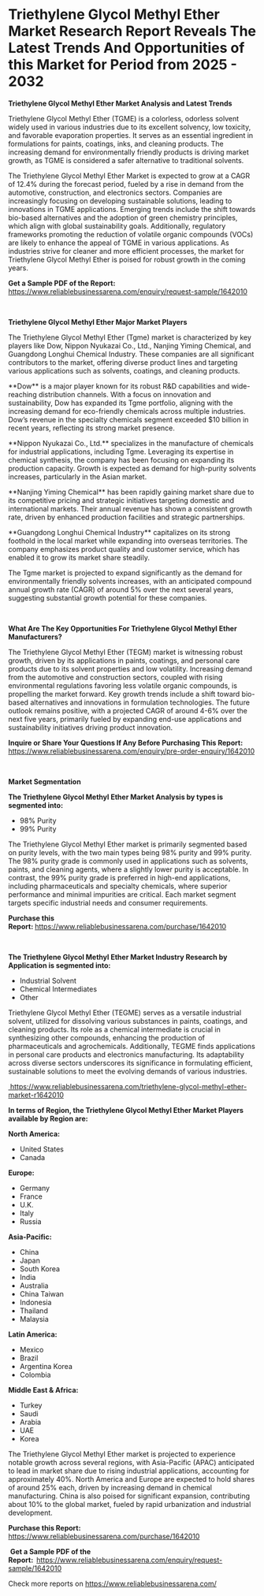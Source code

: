 <p><h1>Triethylene Glycol Methyl Ether Market Research Report Reveals The Latest Trends And Opportunities of this Market for Period from 2025 - 2032</h1></p><p><strong>Triethylene Glycol Methyl Ether Market Analysis and Latest Trends</strong></p>
<p><p>Triethylene Glycol Methyl Ether (TGME) is a colorless, odorless solvent widely used in various industries due to its excellent solvency, low toxicity, and favorable evaporation properties. It serves as an essential ingredient in formulations for paints, coatings, inks, and cleaning products. The increasing demand for environmentally friendly products is driving market growth, as TGME is considered a safer alternative to traditional solvents.</p><p>The Triethylene Glycol Methyl Ether Market is expected to grow at a CAGR of 12.4% during the forecast period, fueled by a rise in demand from the automotive, construction, and electronics sectors. Companies are increasingly focusing on developing sustainable solutions, leading to innovations in TGME applications. Emerging trends include the shift towards bio-based alternatives and the adoption of green chemistry principles, which align with global sustainability goals. Additionally, regulatory frameworks promoting the reduction of volatile organic compounds (VOCs) are likely to enhance the appeal of TGME in various applications. As industries strive for cleaner and more efficient processes, the market for Triethylene Glycol Methyl Ether is poised for robust growth in the coming years.</p></p>
<p><strong>Get a Sample PDF of the Report:&nbsp;</strong> <a href="https://www.reliablebusinessarena.com/enquiry/request-sample/1642010?utm_campaign=3021&utm_medium=2&utm_source=Github&utm_content=ia&utm_term=02042025&utm_id=triethylene-glycol-methyl-ether">https://www.reliablebusinessarena.com/enquiry/request-sample/1642010</a></p>
<p>&nbsp;</p>
<p><strong>Triethylene Glycol Methyl Ether Major Market Players</strong></p>
<p><p>The Triethylene Glycol Methyl Ether (Tgme) market is characterized by key players like Dow, Nippon Nyukazai Co., Ltd., Nanjing Yiming Chemical, and Guangdong Longhui Chemical Industry. These companies are all significant contributors to the market, offering diverse product lines and targeting various applications such as solvents, coatings, and cleaning products.</p><p>**Dow** is a major player known for its robust R&D capabilities and wide-reaching distribution channels. With a focus on innovation and sustainability, Dow has expanded its Tgme portfolio, aligning with the increasing demand for eco-friendly chemicals across multiple industries. Dow’s revenue in the specialty chemicals segment exceeded $10 billion in recent years, reflecting its strong market presence.</p><p>**Nippon Nyukazai Co., Ltd.** specializes in the manufacture of chemicals for industrial applications, including Tgme. Leveraging its expertise in chemical synthesis, the company has been focusing on expanding its production capacity. Growth is expected as demand for high-purity solvents increases, particularly in the Asian market.</p><p>**Nanjing Yiming Chemical** has been rapidly gaining market share due to its competitive pricing and strategic initiatives targeting domestic and international markets. Their annual revenue has shown a consistent growth rate, driven by enhanced production facilities and strategic partnerships.</p><p>**Guangdong Longhui Chemical Industry** capitalizes on its strong foothold in the local market while expanding into overseas territories. The company emphasizes product quality and customer service, which has enabled it to grow its market share steadily.</p><p>The Tgme market is projected to expand significantly as the demand for environmentally friendly solvents increases, with an anticipated compound annual growth rate (CAGR) of around 5% over the next several years, suggesting substantial growth potential for these companies.</p></p>
<p>&nbsp;</p>
<p><strong>What Are The Key Opportunities For Triethylene Glycol Methyl Ether Manufacturers?</strong></p>
<p><p>The Triethylene Glycol Methyl Ether (TEGM) market is witnessing robust growth, driven by its applications in paints, coatings, and personal care products due to its solvent properties and low volatility. Increasing demand from the automotive and construction sectors, coupled with rising environmental regulations favoring less volatile organic compounds, is propelling the market forward. Key growth trends include a shift toward bio-based alternatives and innovations in formulation technologies. The future outlook remains positive, with a projected CAGR of around 4-6% over the next five years, primarily fueled by expanding end-use applications and sustainability initiatives driving product innovation.</p></p>
<p><strong>Inquire or Share Your Questions If Any Before Purchasing This Report:</strong> <a href="https://www.reliablebusinessarena.com/enquiry/pre-order-enquiry/1642010?utm_campaign=3021&utm_medium=2&utm_source=Github&utm_content=ia&utm_term=02042025&utm_id=triethylene-glycol-methyl-ether">https://www.reliablebusinessarena.com/enquiry/pre-order-enquiry/1642010</a></p>
<p>&nbsp;</p>
<p><strong>Market Segmentation</strong></p>
<p><strong>The Triethylene Glycol Methyl Ether Market Analysis by types is segmented into:</strong></p>
<p><ul><li>98% Purity</li><li>99% Purity</li></ul></p>
<p><p>The Triethylene Glycol Methyl Ether market is primarily segmented based on purity levels, with the two main types being 98% purity and 99% purity. The 98% purity grade is commonly used in applications such as solvents, paints, and cleaning agents, where a slightly lower purity is acceptable. In contrast, the 99% purity grade is preferred in high-end applications, including pharmaceuticals and specialty chemicals, where superior performance and minimal impurities are critical. Each market segment targets specific industrial needs and consumer requirements.</p></p>
<p><strong>Purchase this Report:&nbsp;</strong><a href="https://www.reliablebusinessarena.com/purchase/1642010?utm_campaign=3021&utm_medium=2&utm_source=Github&utm_content=ia&utm_term=02042025&utm_id=triethylene-glycol-methyl-ether">https://www.reliablebusinessarena.com/purchase/1642010</a></p>
<p>&nbsp;</p>
<p><strong>The Triethylene Glycol Methyl Ether Market Industry Research by Application is segmented into:</strong></p>
<p><ul><li>Industrial Solvent</li><li>Chemical Intermediates</li><li>Other</li></ul></p>
<p><p>Triethylene Glycol Methyl Ether (TEGME) serves as a versatile industrial solvent, utilized for dissolving various substances in paints, coatings, and cleaning products. Its role as a chemical intermediate is crucial in synthesizing other compounds, enhancing the production of pharmaceuticals and agrochemicals. Additionally, TEGME finds applications in personal care products and electronics manufacturing. Its adaptability across diverse sectors underscores its significance in formulating efficient, sustainable solutions to meet the evolving demands of various industries.</p></p>
<p><a href="https://www.reliablebusinessarena.com/triethylene-glycol-methyl-ether-market-r1642010?utm_campaign=3021&utm_medium=2&utm_source=Github&utm_content=ia&utm_term=02042025&utm_id=triethylene-glycol-methyl-ether">&nbsp;https://www.reliablebusinessarena.com/triethylene-glycol-methyl-ether-market-r1642010</a></p>
<p><strong>In terms of Region, the Triethylene Glycol Methyl Ether Market Players available by Region are:</strong></p>
<p>
    <p> <strong> North America: </strong>
        <ul>
            <li>United States</li>
            <li>Canada</li>
        </ul>
        </p> 
    <p> <strong> Europe: </strong>
        <ul>
            <li>Germany</li>
            <li>France</li>
            <li>U.K.</li>
            <li>Italy</li>
            <li>Russia</li>
        </ul>
        </p> 
    <p> <strong> Asia-Pacific: </strong>
        <ul>
            <li>China</li>
            <li>Japan</li>
            <li>South Korea</li>
            <li>India</li>
            <li>Australia</li>
            <li>China Taiwan</li>
            <li>Indonesia</li>
            <li>Thailand</li>
            <li>Malaysia</li>
        </ul>
        </p> 
    <p> <strong> Latin America: </strong>
        <ul>
            <li>Mexico</li>
            <li>Brazil</li>
            <li>Argentina Korea</li>
            <li>Colombia</li>
        </ul>
        </p> 
    <p> <strong> Middle East & Africa: </strong>
        <ul>
            <li>Turkey</li>
            <li>Saudi</li>
            <li>Arabia</li>
            <li>UAE</li>
            <li>Korea</li>
        </ul>
    </p>
    </p>
<p><p>The Triethylene Glycol Methyl Ether market is projected to experience notable growth across several regions, with Asia-Pacific (APAC) anticipated to lead in market share due to rising industrial applications, accounting for approximately 40%. North America and Europe are expected to hold shares of around 25% each, driven by increasing demand in chemical manufacturing. China is also poised for significant expansion, contributing about 10% to the global market, fueled by rapid urbanization and industrial development.</p></p>
<p><strong>Purchase this Report: </strong><a href="https://www.reliablebusinessarena.com/purchase/1642010?utm_campaign=3021&utm_medium=2&utm_source=Github&utm_content=ia&utm_term=02042025&utm_id=triethylene-glycol-methyl-ether">https://www.reliablebusinessarena.com/purchase/1642010</a></p>
<p>&nbsp;<strong>Get a Sample PDF of the Report:&nbsp;&nbsp;</strong><a href="https://www.reliablebusinessarena.com/enquiry/request-sample/1642010?utm_campaign=3021&utm_medium=2&utm_source=Github&utm_content=ia&utm_term=02042025&utm_id=triethylene-glycol-methyl-ether">https://www.reliablebusinessarena.com/enquiry/request-sample/1642010</a></p>
<p><strong></strong></p>
<p>Check more reports on <a href="https://www.reliablebusinessarena.com/?utm_campaign=3021&utm_medium=2&utm_source=Github&utm_content=ia&utm_term=02042025&utm_id=triethylene-glycol-methyl-ether">https://www.reliablebusinessarena.com/</a></p>